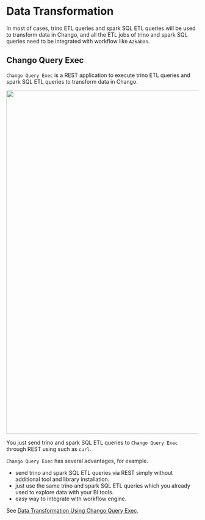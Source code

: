 # Data Transformation

In most of cases, trino ETL queries and spark SQL ETL queries will be used to transform data in Chango, 
and all the ETL jobs of trino and spark SQL queries need to be integrated with workflow like `Azkaban`.


## Chango Query Exec

`Chango Query Exec` is a REST application to execute trino ETL queries and spark SQL ETL queries to transform data in Chango. 

<img width="900" src="../../images/user-guide/query-exec-trino-spark.png" />

You just send trino and spark SQL ETL queries to `Chango Query Exec` through REST using such as `curl`. 

`Chango Query Exec` has several advantages, for example.

- send trino and spark SQL ETL queries via REST simply without additional tool and library installation.
- just use the same trino and spark SQL ETL queries which you already used to explore data with your BI tools.
- easy way to integrate with workflow engine.

See <a href="../../user-guide/query-exec">Data Transformation Using Chango Query Exec</a>.

